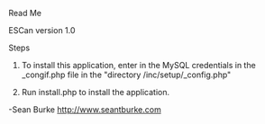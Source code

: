 Read Me

ESCan version 1.0

Steps

1. To install this application, enter in the MySQL credentials in the _congif.php file 
in the "directory /inc/setup/_config.php"

2. Run install.php to install the application.

-Sean Burke
http://www.seantburke.com

